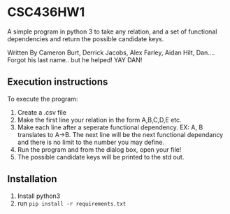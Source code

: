 # CSC436HW1
 A simple program in python 3 to take any relation, and a set of functional dependencies and return the possible candidate keys. 

 Written By
 Cameron Burt, Derrick Jacobs, Alex Farley, Aidan Hilt, Dan.... Forgot his last name.. but he helped! YAY DAN! 

 ## Execution instructions

 To execute the program: 
 1. Create a .csv file 
 2. Make the first line your relation in the form A,B,C,D,E etc. 
 3. Make each line after a seperate functional dependency. EX: A, B translates to A->B. The next line will be the next functional dependancy and there is no limit to the number you may define. 
 4. Run the program and from the dialog box, open your file! 
 5. The possible candidate keys will be printed to the std out.
 

 ## Installation 
 1. Install python3
 2. run ```pip install -r requirements.txt``` 



 
